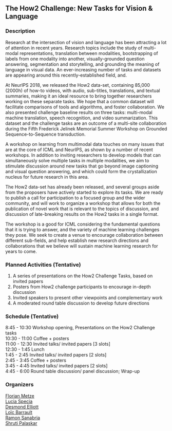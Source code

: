 ## The How2 Challenge: New Tasks for Vision & Language 

### Description
Research at the intersection of vision and language has been attracting a lot of attention in recent years. Research topics include the study of multi-modal representations, translation between modalities, bootstrapping of labels from one modality into another, visually-grounded question answering, segmentation and storytelling, and grounding the meaning of language in visual data. An ever-increasing number of tasks and datasets are appearing around this
recently-established field, and.

At NeurIPS 2018, we released the How2 data-set, containing 85,000 (2000h) of how-to videos, with audio, sub-titles, translations, and textual summaries, making it an ideal resource to bring together researchers working on these separate tasks. We hope that a common dataset will facilitate comparisons of tools and algorithms, and foster collaboration. We also presented challenge baseline results on three tasks: multi-modal machine translation, speech recognition, and video
summarization. This dataset and the challenge tasks are an outcome of a multi-site collaboration during the Fifth Frederick Jelinek Memorial Summer Workshop on Grounded Sequence-to-Sequence transduction.

A workshop on learning from multimodal data touches on many issues that are at the core of ICML and NeurIPS, as shown by a number of recent workshops. In addition to inviting researchers to develop models that can simultaneously solve multiple tasks in multiple modalities, we aim to stimulate discussion around new tasks that go beyond image captioning and visual question answering, and which could form the crystallization nucleus for future research in this area.

The How2 data-set has already been released, and several groups aside from the proposers have actively started to explore its tasks. We are ready to publish a call for participation to a focused group and the wider community, and will work to organize a workshop that allows for both the publication of novel work that is relevant to the topics of discussion, and discussion of late-breaking results on the How2 tasks in a single format.

The workshop is a good for ICML considering the fundamental questions that it is trying to answer, and the variety of machine learning challenges they pose. We seek to create a venue to encourage collaboration between different sub-fields, and help establish new research directions and collaborations that we believe will sustain machine learning research for years to come. 

### Planned Activities (Tentative)
1. A series of presentations on the How2 Challenge Tasks, based on invited papers  
2. Posters from How2 challenge participants to encourage in-depth discussion  
3. Invited speakers to present other viewpoints and complementary work  
4. A moderated round table discussion to develop future directions  

### Schedule (Tentative)
8:45 - 10:30    Workshop opening, Presentations on the How2 Challenge tasks  
10:30 - 11:00   Coffee + posters  
11:00 - 12:30   Invited talks/ invited papers [3 slots]  
12:30 - 1:45    Lunch  
1:45 - 2:45     Invited talks/ invited papers [2 slots]  
2:45 - 3:45     Coffee + posters  
3:45 - 4:45     Invited talks/ invited papers [2 slots]  
4:45 - 6:00     Round table discussion/ panel discussion; Wrap-up  


### Organizers
[Florian Metze](http://www.cs.cmu.edu/~fmetze/interACT/Home.html)  
[Lucia Specia](http://staffwww.dcs.shef.ac.uk/people/L.Specia/)  
[Desmond Elliott](https://elliottd.github.io)  
[Loïc Barrault](https://scholar.google.fr/citations?user=i4IBjw4AAAAJ&hl=fr&oi=ao)  
[Ramon Sanabria](https://scholar.google.com/citations?user=hoE7_YcAAAAJ)  
[Shruti Palaskar](https://shrutijpalaskar.github.io)  


